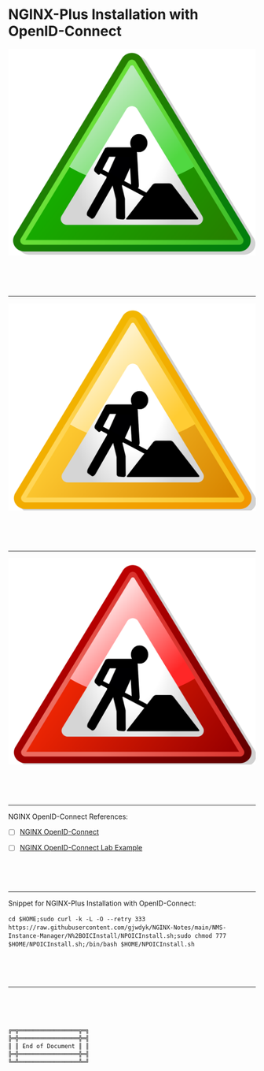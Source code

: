 # NGINX-Plus Installation with OpenID-Connect

![Under Construction Green](../../Image/UnderConstructionGreen.svg)

<br><br><br>

***

![Under Construction Yellow](../../Image/UnderConstructionYellow.svg)

<br><br><br>

***

![Under Construction Red](../../Image/UnderConstructionRed.svg)

<br><br><br>

***

NGINX OpenID-Connect References:
- [ ] [NGINX OpenID-Connect](https://github.com/nginxinc/nginx-openid-connect)
- [ ] [NGINX OpenID-Connect Lab Example](https://clouddocs.f5.com/training/community/nginx/html/class9/class9.html)



<br><br><br>

***

Snippet for NGINX-Plus Installation with OpenID-Connect:

`cd $HOME;sudo curl -k -L -O --retry 333 https://raw.githubusercontent.com/gjwdyk/NGINX-Notes/main/NMS-Instance-Manager/N%2BOICInstall/NPOICInstall.sh;sudo chmod 777 $HOME/NPOICInstall.sh;/bin/bash $HOME/NPOICInstall.sh`



<br><br><br>

***

<br><br><br>
```
╔═╦═════════════════╦═╗
╠═╬═════════════════╬═╣
║ ║ End of Document ║ ║
╠═╬═════════════════╬═╣
╚═╩═════════════════╩═╝
```
<br><br><br>



